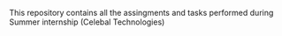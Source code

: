 This repository contains all the assingments and tasks performed during Summer internship (Celebal Technologies)

